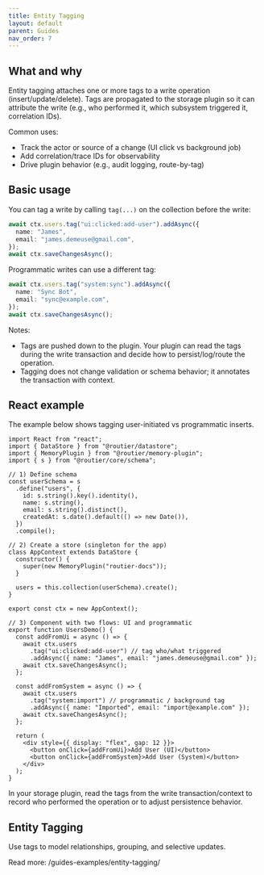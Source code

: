 ```yaml
---
title: Entity Tagging
layout: default
parent: Guides
nav_order: 7
---
```


## What and why

Entity tagging attaches one or more tags to a write operation (insert/update/delete). Tags are propagated to the storage plugin so it can attribute the write (e.g., who performed it, which subsystem triggered it, correlation IDs).

Common uses:

- Track the actor or source of a change (UI click vs background job)
- Add correlation/trace IDs for observability
- Drive plugin behavior (e.g., audit logging, route-by-tag)

## Basic usage

You can tag a write by calling `tag(...)` on the collection before the write:

```ts
await ctx.users.tag("ui:clicked:add-user").addAsync({
  name: "James",
  email: "james.demeuse@gmail.com",
});
await ctx.saveChangesAsync();
```

Programmatic writes can use a different tag:

```ts
await ctx.users.tag("system:sync").addAsync({
  name: "Sync Bot",
  email: "sync@example.com",
});
await ctx.saveChangesAsync();
```

Notes:

- Tags are pushed down to the plugin. Your plugin can read the tags during the write transaction and decide how to persist/log/route the operation.
- Tagging does not change validation or schema behavior; it annotates the transaction with context.

## React example

The example below shows tagging user-initiated vs programmatic inserts.

```tsx
import React from "react";
import { DataStore } from "@routier/datastore";
import { MemoryPlugin } from "@routier/memory-plugin";
import { s } from "@routier/core/schema";

// 1) Define schema
const userSchema = s
  .define("users", {
    id: s.string().key().identity(),
    name: s.string(),
    email: s.string().distinct(),
    createdAt: s.date().default(() => new Date()),
  })
  .compile();

// 2) Create a store (singleton for the app)
class AppContext extends DataStore {
  constructor() {
    super(new MemoryPlugin("routier-docs"));
  }

  users = this.collection(userSchema).create();
}

export const ctx = new AppContext();

// 3) Component with two flows: UI and programmatic
export function UsersDemo() {
  const addFromUi = async () => {
    await ctx.users
      .tag("ui:clicked:add-user") // tag who/what triggered
      .addAsync({ name: "James", email: "james.demeuse@gmail.com" });
    await ctx.saveChangesAsync();
  };

  const addFromSystem = async () => {
    await ctx.users
      .tag("system:import") // programmatic / background tag
      .addAsync({ name: "Imported", email: "import@example.com" });
    await ctx.saveChangesAsync();
  };

  return (
    <div style={{ display: "flex", gap: 12 }}>
      <button onClick={addFromUi}>Add User (UI)</button>
      <button onClick={addFromSystem}>Add User (System)</button>
    </div>
  );
}
```

In your storage plugin, read the tags from the write transaction/context to record who performed the operation or to adjust persistence behavior.

## Entity Tagging

Use tags to model relationships, grouping, and selective updates.

Read more: /guides-examples/entity-tagging/
